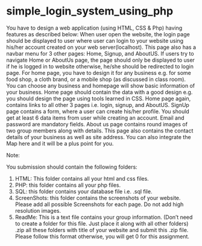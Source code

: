 # simple_login_system_using_php

You have to design a web application (using HTML, CSS &amp; Php) having features as described below:
When user open the website, the login page should be displayed to user where user can login to  your website using his/her account created on your web server(localhost). This page also has a  navbar menu for 3 other pages: Home, Signup, and AboutUS. If users try to navigate Home or  AboutUs page, the page should only be displayed to user if he is logged in to website otherwise,  he/she should be redirected to login page. For home page, you have to design it for any business e.g. for some food shop, a cloth brand, or  a mobile shop (as discussed in class room). You can choose any business and homepage will show  basic information of your business. Home page should contain the data with a good design e.g.  you should design the page using tools learned in CSS. Home page again, contains links to all  other 3 pages i.e. login, signup, and AboutUS.  SignUp page contains a form, where a user can create his/her profile. You should get at least 6  data items from user while creating an account. Email and password are mandatory fields.  About us page contains round images of two group members along with details. This page also  contains the contact details of your business as well as site address. You can also integrate the  Map here and it will be a plus point for you.

Note:

You submission should contain the following folders:
1. HTML: This folder contains all your html and css files. 
2. PHP: this folder contains all your php files. 
3. SQL: this folder contains your database file i.e. .sql file.
4. ScreenShots: this folder contains the screenshots of your website. Please add all possible 
Screenshots for each page. Do not add high resolution images. 
5. ReadMe: This is a text file contains your group information. (Don’t need to create a folder 
for this file. Just place it along with all other folders)
.zip all these folders with title of your website and submit this .zip file. 
Please follow this format otherwise, you will get 0 for this assignment.
